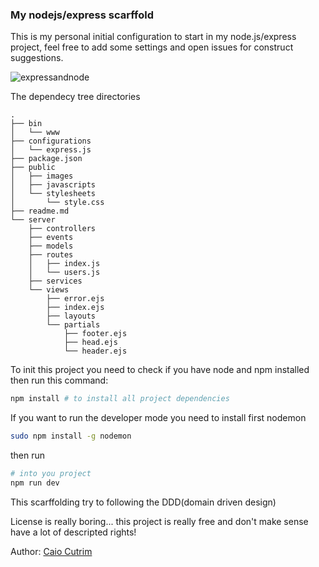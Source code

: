 ### My nodejs/express scarffold
This is my personal initial configuration to start in my node.js/express project, feel free to add some settings and open issues for construct suggestions.

![expressandnode](http://www.softwaresecured.com/wp-content/uploads/2015/04/express-js.jpg)


The dependecy tree directories
```ASCII
.
├── bin
│   └── www
├── configurations
│   └── express.js
├── package.json
├── public
│   ├── images
│   ├── javascripts
│   └── stylesheets
│       └── style.css
├── readme.md
└── server
    ├── controllers
    ├── events
    ├── models
    ├── routes
    │   ├── index.js
    │   └── users.js
    ├── services
    └── views
        ├── error.ejs
        ├── index.ejs
        ├── layouts
        └── partials
            ├── footer.ejs
            ├── head.ejs
            └── header.ejs

```
To init this project you need to check if you have node and npm installed
then run this command:

```bash
npm install # to install all project dependencies
```

If you want to run the developer mode you need to install first nodemon
```bash
sudo npm install -g nodemon
```
then run
```bash
# into you project
npm run dev
```
This scarffolding try to following the DDD(domain driven design)

License is really boring... this project is really free and don't make sense have a lot of descripted rights!

Author: [Caio Cutrim](http://github.com/caiocutrim)
